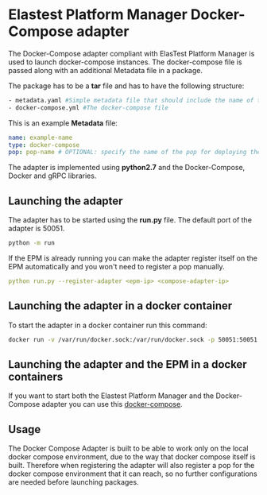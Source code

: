 # Elastest Platform Manager Docker-Compose adapter

The Docker-Compose adapter compliant with ElasTest Platform Manager is used to launch docker-compose instances. The docker-compose file is passed along with an additional Metadata file in a package. 

The package has to be a **tar** file and has to have the following structure:
```bash
- metadata.yaml #Simple metadata file that should include the name of the package
- docker-compose.yml #The docker-compose file
```

This is an example **Metadata** file:
```yaml
name: example-name
type: docker-compose
pop: pop-name # OPTIONAL: specify the name of the pop for deploying the package
```

The adapter is implemented using **python2.7** and the Docker-Compose, Docker and gRPC libraries.

## Launching the adapter

The adapter has to be started using the **run.py** file. The default port of the adapter is 50051.

```bash
python -m run
```

If the EPM is already running you can make the adapter register itself on the EPM automatically and 
you won't need to register a pop manually.

```yaml
python run.py --register-adapter <epm-ip> <compose-adapter-ip>

```

## Launching the adapter in a docker container

To start the adapter in a docker container run this command:
```bash
docker run -v /var/run/docker.sock:/var/run/docker.sock -p 50051:50051 --expose 50051 -i -t elastest/epm-adapter-docker-compose
```

## Launching the adapter and the EPM in a docker containers

If you want to start both the Elastest Platform Manager and the Docker-Compose adapter you can use this [docker-compose](https://github.com/elastest/elastest-platform-manager/blob/master/docker-compose-epm.yml).

## Usage

The Docker Compose Adapter is built to be able to work only on the local docker compose environment, due to the 
way that docker compose itself is built. Therefore when registering the adapter will also register a pop for the 
docker compose environment that it can reach, so no further configurations are needed before launching packages.
